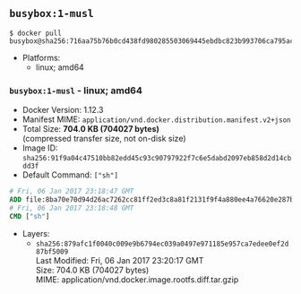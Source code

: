 ## `busybox:1-musl`

```console
$ docker pull busybox@sha256:716aa75b76b0cd438fd980285503069445ebdbc823b993706ca795ace4e10639
```

-	Platforms:
	-	linux; amd64

### `busybox:1-musl` - linux; amd64

-	Docker Version: 1.12.3
-	Manifest MIME: `application/vnd.docker.distribution.manifest.v2+json`
-	Total Size: **704.0 KB (704027 bytes)**  
	(compressed transfer size, not on-disk size)
-	Image ID: `sha256:91f9a04c47510bb82edd45c93c90797922f7c6e5dabd2097eb858d2d14cbdd3f`
-	Default Command: `["sh"]`

```dockerfile
# Fri, 06 Jan 2017 23:18:47 GMT
ADD file:8ba70e70d94d26ac7262cc81ff2ed3c8a81f2131f9f4a880ee4a76620e287b1d in / 
# Fri, 06 Jan 2017 23:18:48 GMT
CMD ["sh"]
```

-	Layers:
	-	`sha256:879afc1f0040c009e9b6794ec039a0497e971185e957ca7edee0ef2d87bf5009`  
		Last Modified: Fri, 06 Jan 2017 23:20:17 GMT  
		Size: 704.0 KB (704027 bytes)  
		MIME: application/vnd.docker.image.rootfs.diff.tar.gzip
